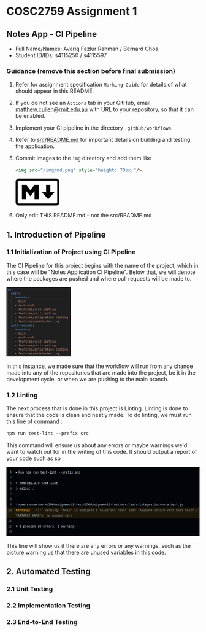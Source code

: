 # COSC2759 Assignment 1
## Notes App - CI Pipeline
- Full Name/Names: Avariq Fazlur Rahman / Bernard Choa
- Student ID/IDs: s4115250 / s4115597

### Guidance (remove this section before final submission)

1. Refer for assignment specification `Marking Guide` for details of what should appear in this README.

2. If you do not see an `Actions` tab in your GitHub, email matthew.cullen@rmit.edu.au with URL to your repository, so that it can be enabled.

3. Implement your CI pipeline in the directory `.github/workflows`.

4. Refer to [src/README.md](/src/README.md) for important details on building and testing the application.

5. Commit images to the `img` directory and add them like 
    ```html
    <img src="/img/md.png" style="height: 70px;"/>
    ```
    <img src="/img/md.png" style="height: 70px;"/>

6. Only edit THIS README.md - not the src/README.md
## 1. Introduction of Pipeline
### 1.1 Initialization of Project using CI Pipeline
The CI Pipeline for this project begins with the name of the project, which in this case will be "Notes Application CI Pipeline". Below that, we will denote where the packages are pushed and where pull requests will be made to.

<img src="img/newbranching.png" style="height: 180px;"/>

In this instance, we made sure that the workflow will run from any change made into any of the repositories that are made into the project, be it in the development cycle, or when we are pushing to the main branch.

### 1.2 Linting
The next process that is done in this project is Linting. Linting is done to ensure that the code is clean and neatly made. To do linting, we must run this line of command :

```html
npm run test-lint --prefix src
```

This command will ensure us about any errors or maybe warnings we'd want to watch out for in the writing of this code. It should output a report of your code such as so :

<img src="img/linting.png" style="height: 180px;"/>

This line will show us if there are any errors or any warnings, such as the picture warning us that there are unused variables in this code.


## 2. Automated Testing
### 2.1 Unit Testing
### 2.2 Implementation Testing
### 2.3 End-to-End Testing